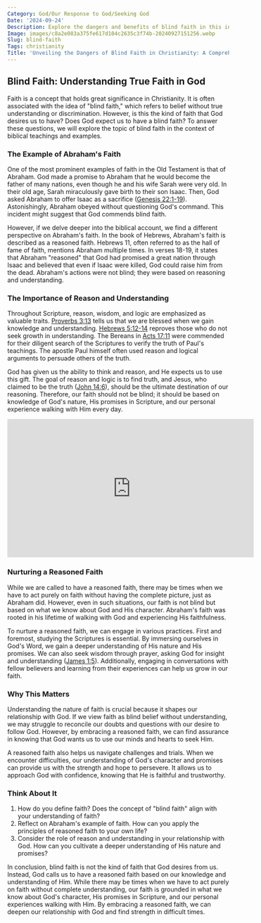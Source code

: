 ```yaml
---
Category: God/Our Response to God/Seeking God
Date: '2024-09-24'
Description: Explore the dangers and benefits of blind faith in this insightful article. Discover how blind faith impacts decision-making and belief systems.
Image: images/c8a2e083a375fe617d104c2635c3f74b-20240927151256.webp
Slug: blind-faith
Tags: christianity
Title: 'Unveiling the Dangers of Blind Faith in Christianity: A Comprehensive Guide'
---
```


## Blind Faith: Understanding True Faith in God

Faith is a concept that holds great significance in Christianity. It is often associated with the idea of "blind faith," which refers to belief without true understanding or discrimination. However, is this the kind of faith that God desires us to have? Does God expect us to have a blind faith? To answer these questions, we will explore the topic of blind faith in the context of biblical teachings and examples.

### The Example of Abraham's Faith

One of the most prominent examples of faith in the Old Testament is that of Abraham. God made a promise to Abraham that he would become the father of many nations, even though he and his wife Sarah were very old. In their old age, Sarah miraculously gave birth to their son Isaac. Then, God asked Abraham to offer Isaac as a sacrifice ([Genesis 22:1-19](https://www.bibleref.com/Genesis/22/Genesis-22-1.html)). Astonishingly, Abraham obeyed without questioning God's command. This incident might suggest that God commends blind faith.

However, if we delve deeper into the biblical account, we find a different perspective on Abraham's faith. In the book of Hebrews, Abraham's faith is described as a reasoned faith. Hebrews 11, often referred to as the hall of fame of faith, mentions Abraham multiple times. In verses 18-19, it states that Abraham "reasoned" that God had promised a great nation through Isaac and believed that even if Isaac were killed, God could raise him from the dead. Abraham's actions were not blind; they were based on reasoning and understanding.

### The Importance of Reason and Understanding

Throughout Scripture, reason, wisdom, and logic are emphasized as valuable traits. [Proverbs 3:13](https://www.bibleref.com/Proverbs/3/Proverbs-3-13.html) tells us that we are blessed when we gain knowledge and understanding. [Hebrews 5:12-14](https://www.bibleref.com/Hebrews/5/Hebrews-5-12.html) reproves those who do not seek growth in understanding. The Bereans in [Acts 17:11](https://www.bibleref.com/Acts/17/Acts-17-11.html) were commended for their diligent search of the Scriptures to verify the truth of Paul's teachings. The apostle Paul himself often used reason and logical arguments to persuade others of the truth.

God has given us the ability to think and reason, and He expects us to use this gift. The goal of reason and logic is to find truth, and Jesus, who claimed to be the truth ([John 14:6](https://www.bibleref.com/John/14/John-14-6.html)), should be the ultimate destination of our reasoning. Therefore, our faith should not be blind; it should be based on knowledge of God's nature, His promises in Scripture, and our personal experience walking with Him every day.


<iframe width="560" height="315" src="https://www.youtube.com/embed/uwNvdEV9720" frameborder="0" allow="autoplay; encrypted-media" allowfullscreen></iframe>


### Nurturing a Reasoned Faith

While we are called to have a reasoned faith, there may be times when we have to act purely on faith without having the complete picture, just as Abraham did. However, even in such situations, our faith is not blind but based on what we know about God and His character. Abraham's faith was rooted in his lifetime of walking with God and experiencing His faithfulness.

To nurture a reasoned faith, we can engage in various practices. First and foremost, studying the Scriptures is essential. By immersing ourselves in God's Word, we gain a deeper understanding of His nature and His promises. We can also seek wisdom through prayer, asking God for insight and understanding ([James 1:5](https://www.bibleref.com/James/1/James-1-5.html)). Additionally, engaging in conversations with fellow believers and learning from their experiences can help us grow in our faith.

### Why This Matters

Understanding the nature of faith is crucial because it shapes our relationship with God. If we view faith as blind belief without understanding, we may struggle to reconcile our doubts and questions with our desire to follow God. However, by embracing a reasoned faith, we can find assurance in knowing that God wants us to use our minds and hearts to seek Him.

A reasoned faith also helps us navigate challenges and trials. When we encounter difficulties, our understanding of God's character and promises can provide us with the strength and hope to persevere. It allows us to approach God with confidence, knowing that He is faithful and trustworthy.

### Think About It

1. How do you define faith? Does the concept of "blind faith" align with your understanding of faith?
2. Reflect on Abraham's example of faith. How can you apply the principles of reasoned faith to your own life?
3. Consider the role of reason and understanding in your relationship with God. How can you cultivate a deeper understanding of His nature and promises?

In conclusion, blind faith is not the kind of faith that God desires from us. Instead, God calls us to have a reasoned faith based on our knowledge and understanding of Him. While there may be times when we have to act purely on faith without complete understanding, our faith is grounded in what we know about God's character, His promises in Scripture, and our personal experiences walking with Him. By embracing a reasoned faith, we can deepen our relationship with God and find strength in difficult times.